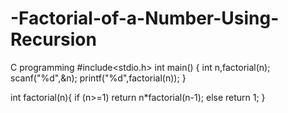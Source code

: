 # -Factorial-of-a-Number-Using-Recursion
C programming
#include<stdio.h>
int main()
{
    int n,factorial(n);
    scanf("%d",&n);
    printf("%d",factorial(n));
}

int factorial(n){
    if (n>=1)
        return n*factorial(n-1);
    else
        return 1;
    }
